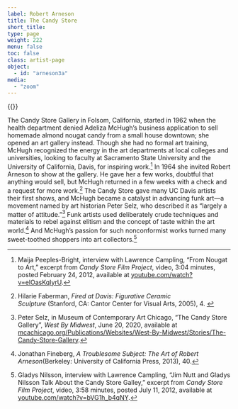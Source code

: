 ```yaml
---
label: Robert Arneson
title: The Candy Store
short_title:
type: page
weight: 222
menu: false
toc: false
class: artist-page
object:
  - id: "arneson3a"
media:
  - "zoom"
---
```

{{<q-figure id="arneson3a">}}

The Candy Store Gallery in Folsom, California, started in 1962 when the health department denied Adeliza McHugh’s business application to sell homemade almond nougat candy from a small house downtown; she opened an art gallery instead. Though she had no formal art training, McHugh recognized the energy in the art departments at local colleges and universities, looking to faculty at Sacramento State University and the University of California, Davis, for inspiring work.[^1] In 1964 she invited Robert Arneson to show at the gallery. He gave her a few works, doubtful that anything would sell, but McHugh returned in a few weeks with a check and a request for more work.[^2] The Candy Store gave many UC Davis artists their first shows, and McHugh became a catalyst in advancing funk art—a movement named by art historian Peter Selz, who described it as “largely a matter of attitude.”[^3] Funk artists used deliberately crude techniques and materials to rebel against elitism and the concept of taste within the art world.[^4] And McHugh’s passion for such nonconformist works turned many sweet-toothed shoppers into art collectors.[^5]

[^1]: Maija Peeples-Bright, interview with Lawrence Campling, “From Nougat to Art,” excerpt from *Candy Store Film Project*, video, 3:04 minutes, posted February 24, 2012, available at [youtube.com/watch?v=elOasKqIyrU](https://www.youtube.com/watch?v=elOasKqIyrU).

[^2]: Hilarie Faberman, *Fired at Davis: Figurative Ceramic Sculpture* (Stanford, CA: Cantor Center for Visual Arts, 2005), 4. 

[^3]: Peter Selz, in Museum of Contemporary Art Chicago, “The Candy Store Gallery”, *West By Midwest*, June 20, 2020, available at [mcachicago.org/Publications/Websites/West-By-Midwest/Stories/The-Candy-Store-Gallery](https://mcachicago.org/Publications/Websites/West-By-Midwest/Stories/The-Candy-Store-Gallery).

[^4]: Jonathan Fineberg, *A Troublesome Subject: The Art of Robert Arneson*(Berkeley: University of California Press, 2013), 40.

[^5]: Gladys Nilsson, interview with Lawrence Campling, “Jim Nutt and Gladys Nilsson Talk About the Candy Store Galley,” excerpt from *Candy Store Film Project*, video, 3:58 minutes, posted July 11, 2012, available at [youtube.com/watch?v=bVG1h_b4qNY](https://www.youtube.com/watch?v=bVG1h_b4qNY).

